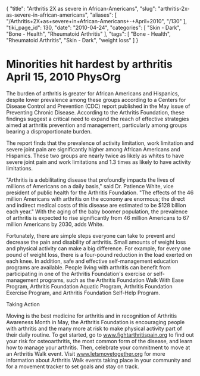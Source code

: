 {
    "title": "Arthritis 2X as severe in African-Americans",
    "slug": "arthritis-2x-as-severe-in-african-americans",
    "aliases": [
        "/Arthritis+2X+as+severe+in+African-Americans+-+April+2010",
        "/130"
    ],
    "tiki_page_id": 130,
    "date": "2010-04-24",
    "categories": [
        "Skin - Dark",
        "Bone - Health",
        "Rheumatoid Arthritis"
    ],
    "tags": [
        "Bone - Health",
        "Rheumatoid Arthritis",
        "Skin - Dark",
        "weight loss"
    ]
}


# Minorities hit hardest by arthritis  April 15, 2010  PhysOrg

The burden of arthritis is greater for African Americans and Hispanics, despite lower prevalence among these groups according to a Centers for Disease Control and Prevention (CDC) report published in the May issue of Preventing Chronic Disease. According to the Arthritis Foundation, these findings suggest a critical need to expand the reach of effective strategies aimed at arthritis prevention and management, particularly among groups bearing a disproportionate burden.

The report finds that the prevalence of activity limitation, work limitation and severe joint pain are significantly higher among African Americans and Hispanics. These two groups are nearly twice as likely as whites to have severe joint pain and work limitations and 1.3 times as likely to have activity limitations.

"Arthritis is a debilitating disease that profoundly impacts the lives of millions of Americans on a daily basis," said Dr. Patience White, vice president of public health for the Arthritis Foundation. "The effects of the 46 million Americans with arthritis on the economy are enormous; the direct and indirect medical costs of this disease are estimated to be $128 billion each year." With the aging of the baby boomer population, the prevalence of arthritis is expected to rise significantly from 46 million Americans to 67 million Americans by 2030, adds White.

Fortunately, there are simple steps everyone can take to prevent and decrease the pain and disability of arthritis. Small amounts of weight loss and physical activity can make a big difference. For example, for every one pound of weight loss, there is a four-pound reduction in the load exerted on each knee. In addition, safe and effective self-management education programs are available. People living with arthritis can benefit from participating in one of the Arthritis Foundation's exercise or self-management programs, such as the Arthritis Foundation Walk With Ease Program, Arthritis Foundation Aquatic Program, Arthritis Foundation Exercise Program, and Arthritis Foundation Self-Help Program.

Taking Action

Moving is the best medicine for arthritis and in recognition of Arthritis Awareness Month in May, the Arthritis Foundation is encouraging people with arthritis and the many more at risk to make physical activity part of their daily routine. To get started, go to www.fightarthritispain.org to find out your risk for osteoarthritis, the most common form of the disease, and learn how to manage your arthritis. Then, celebrate your commitment to move at an Arthritis Walk event. Visit www.letsmovetogether.org for more information about Arthritis Walk events taking place in your community and for a movement tracker to set goals and stay on track.